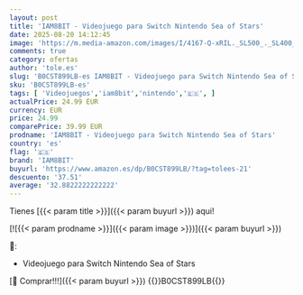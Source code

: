 ```yaml
---
layout: post
title: 'IAM8BIT - Videojuego para Switch Nintendo Sea of Stars'
date: 2025-08-20 14:12:45
image: 'https://m.media-amazon.com/images/I/4167-Q-xRIL._SL500_._SL400_.jpg'
comments: true
category: ofertas
author: 'tole.es'
slug: 'B0CST899LB-es IAM8BIT - Videojuego para Switch Nintendo Sea of Stars'
sku: 'B0CST899LB-es'
tags: [ 'Videojuegos','iam8bit','nintendo','🇪🇸', ]
actualPrice: 24.99 EUR
currency: EUR
price: 24.99
comparePrice: 39.99 EUR
prodname: 'IAM8BIT - Videojuego para Switch Nintendo Sea of Stars'
country: 'es'
flag: '🇪🇸'
brand: 'IAM8BIT'
buyurl: 'https://www.amazon.es/dp/B0CST899LB/?tag=tolees-21'
descuento: '37.51'
average: '32.8822222222222'
---
```


Tienes [{{< param title >}}]({{< param buyurl >}}) aqui!

[![{{< param prodname >}}]({{< param image >}})]({{< param buyurl >}})

🔎:

- Videojuego para Switch Nintendo Sea of Stars

[🛒 Comprar!!!]({{< param buyurl >}})
{{<world>}}B0CST899LB{{</world>}}
